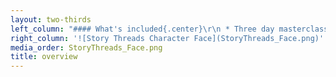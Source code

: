 ```yaml
---
layout: two-thirds
left_column: "#### What's included{.center}\r\n * Three day masterclass that will go deep into one topic for the whole weekend{.center}\r\n * 4 one-hour workshops on common issues that relate to characters in fiction{.center}\r\n * Daily critique groups + feedback on the first 10 pages of your manuscript{.center}\r\n * Lots of time for writing while connecting with other writers{.center}\r\n \r\nBecause our Unraveling Character Retreat has 3 editors, each participant will be able to pick from 3 masterclass topics and 12 presentation topics.{.center}\r\n"
right_column: '![Story Threads Character Face](StoryThreads_Face.png)'
media_order: StoryThreads_Face.png
title: overview
---
```


